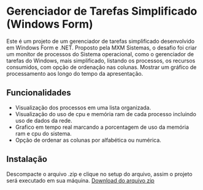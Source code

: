 # Gerenciador de Tarefas Simplificado (Windows Form)

Este é um projeto de um gerenciador de tarefas simplificado desenvolvido em Windows Form e .NET. Proposto pela MXM Sistemas, o desafio foi criar um monitor de processos do Sistema operacional, como o gerenciador de tarefas do Windows, mais simplificado, listando os processos, os recursos consumidos, com opção de ordenação nas colunas. Mostrar um gráfico de processamento aos longo do tempo da apresentação.

## Funcionalidades

- Visualização dos processos em uma lista organizada.
- Visualização do uso de cpu e memória ram de cada processo incluindo uso de dados da rede.
- Grafico em tempo real marcando a porcentagem de uso da memória ram e cpu do sistema.
- Opção de ordenar as colunas por alfabética ou numérica.

## Instalação

Descompacte o arquivo .zip e clique no setup do arquivo, assim o projeto será executado em sua máquina. 
[Download do arquivo zip](URL_DO_DOWNLOAD)


